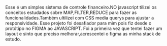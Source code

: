 Esse é um simples sistema de controle financeiro.NO javascript tilizei os conceitos estudados sobre MAP,FILTER,REDUCE para fazer as funcionalidades.Também ultilizei com CSS media querys para ajustar a responsividade. Esse projeto foi desafiador para mim pois fiz desde o protótipo no FIGMA ao JAVASCRIPT.
Foi a primeira vez que tentei fazer um layout e sinto que preciso melhorar,acrescentei o figma as minha stack 
de estudo.
